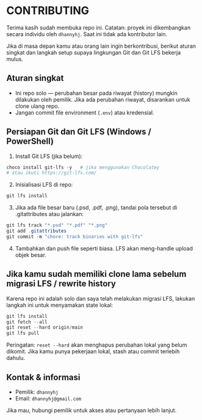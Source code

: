 # CONTRIBUTING

Terima kasih sudah membuka repo ini. Catatan: proyek ini dikembangkan secara individu oleh `dhannyhj`. Saat ini tidak ada kontributor lain.

Jika di masa depan kamu atau orang lain ingin berkontribusi, berikut aturan singkat dan langkah setup supaya lingkungan Git dan Git LFS bekerja mulus.

## Aturan singkat
- Ini repo solo — perubahan besar pada riwayat (history) mungkin dilakukan oleh pemilik. Jika ada perubahan riwayat, disarankan untuk clone ulang repo.
- Jangan commit file environment (`.env`) atau kredensial.

## Persiapan Git dan Git LFS (Windows / PowerShell)
1. Install Git LFS (jika belum):

```powershell
choco install git-lfs -y   # jika menggunakan Chocolatey
# atau ikuti https://git-lfs.com/
```

2. Inisialisasi LFS di repo:

```powershell
git lfs install
```

3. Jika ada file besar baru (.psd, .pdf, .png), tandai pola tersebut di .gitattributes atau jalankan:

```powershell
git lfs track "*.psd" "*.pdf" "*.png"
git add .gitattributes
git commit -m "chore: track binaries with git-lfs"
```

4. Tambahkan dan push file seperti biasa. LFS akan meng-handle upload objek besar.

## Jika kamu sudah memiliki clone lama sebelum migrasi LFS / rewrite history
Karena repo ini adalah solo dan saya telah melakukan migrasi LFS, lakukan langkah ini untuk menyamakan state lokal:

```powershell
git lfs install
git fetch --all
git reset --hard origin/main
git lfs pull
```

Peringatan: `reset --hard` akan menghapus perubahan lokal yang belum dikomit. Jika kamu punya pekerjaan lokal, stash atau commit terlebih dahulu.

## Kontak & informasi
- Pemilik: `dhannyhj`
- Email: `dhannyhj@gmail.com`

Jika mau, hubungi pemilik untuk akses atau pertanyaan lebih lanjut.
